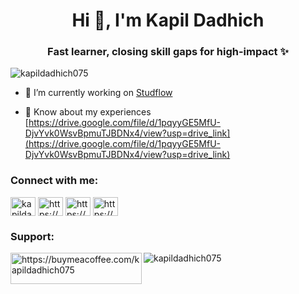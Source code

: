 <h1 align="center">Hi 👋, I'm Kapil Dadhich</h1>
<h3 align="center">Fast learner, closing skill gaps for high-impact ✨</h3>

<p align="left"> <img src="https://komarev.com/ghpvc/?username=kapildadhich075&label=Profile%20views&color=0e75b6&style=flat" alt="kapildadhich075" /> </p>

- 🔭 I’m currently working on [Studflow](https://github.com/kapildadhich075/studflow)

- 📄 Know about my experiences [https://drive.google.com/file/d/1pqyyGE5MfU-DjvYvk0WsvBpmuTJBDNx4/view?usp=drive_link](https://drive.google.com/file/d/1pqyyGE5MfU-DjvYvk0WsvBpmuTJBDNx4/view?usp=drive_link)

<h3 align="left">Connect with me:</h3>
<p align="left">
<a href="https://twitter.com/kapildadhich075" target="blank"><img align="center" src="https://raw.githubusercontent.com/rahuldkjain/github-profile-readme-generator/master/src/images/icons/Social/twitter.svg" alt="kapildadhich075" height="30" width="40" /></a>
<a href="https://linkedin.com/in/https://www.linkedin.com/in/kapildadhich075/" target="blank"><img align="center" src="https://raw.githubusercontent.com/rahuldkjain/github-profile-readme-generator/master/src/images/icons/Social/linked-in-alt.svg" alt="https://www.linkedin.com/in/kapildadhich075/" height="30" width="40" /></a>
<a href="https://instagram.com/https://www.instagram.com/075kapildadhich/" target="blank"><img align="center" src="https://raw.githubusercontent.com/rahuldkjain/github-profile-readme-generator/master/src/images/icons/Social/instagram.svg" alt="https://www.instagram.com/075kapildadhich/" height="30" width="40" /></a>
<a href="https://www.youtube.com/c/https://www.youtube.com/channel/ucmyafmifhgqw5urk4bwnjjg" target="blank"><img align="center" src="https://raw.githubusercontent.com/rahuldkjain/github-profile-readme-generator/master/src/images/icons/Social/youtube.svg" alt="https://www.youtube.com/channel/ucmyafmifhgqw5urk4bwnjjg" height="30" width="40" /></a>
</p>

<h3 align="left">Support:</h3>
<p><a href="https://www.buymeacoffee.com/https://buymeacoffee.com/kapildadhich075"> <img align="left" src="https://cdn.buymeacoffee.com/buttons/v2/default-yellow.png" height="50" width="210" alt="https://buymeacoffee.com/kapildadhich075" /></a></p>

<p><img align="left" src="https://github-readme-stats.vercel.app/api/top-langs?username=kapildadhich075&show_icons=true&locale=en&layout=compact" alt="kapildadhich075" /></p>


